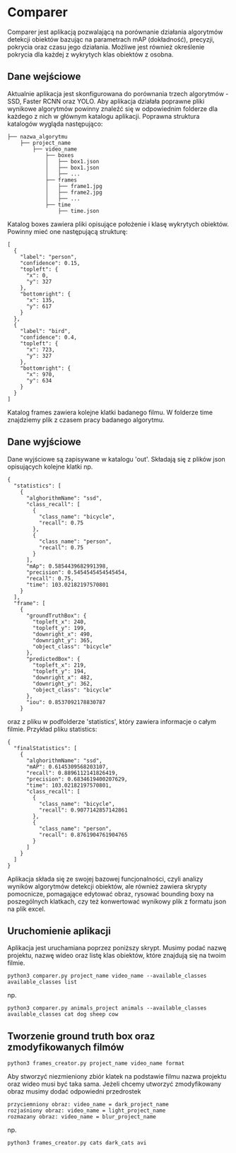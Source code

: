 # Comparer

Comparer jest aplikacją pozwalającą na porównanie działania algorytmów detekcji obiektów bazując na parametrach mAP (dokładność), precyzji, pokrycia oraz czasu jego działania. Możliwe jest również określenie pokrycia dla każdej z wykrytych klas obiektów z osobna. 


## Dane wejściowe

Aktualnie aplikacja jest skonfigurowana do porównania trzech algorytmów - SSD, Faster RCNN oraz YOLO. Aby aplikacja działała poprawne pliki wynikowe algorytmów powinny znaleźć się w odpowiednim folderze dla każdego z nich w głównym katalogu aplikacji. Poprawna struktura katalogów wygląda następująco:
```
├── nazwa_algorytmu
    ├── project_name
        ├── video_name
            ├── boxes
            │   ├── box1.json
            │   ├── box1.json
            │   ├── ...
            ├── frames
            │   ├── frame1.jpg
            │   ├── frame2.jpg
            │   ├── ...
            ├── time
                ├── time.json
```
     
Katalog boxes zawiera pliki opisujące położenie i klasę wykrytych obiektów. Powinny mieć one następującą strukturę:

```
[
  {
    "label": "person",
    "confidence": 0.15,
    "topleft": {
      "x": 0,
      "y": 327
    },
    "bottomright": {
      "x": 135,
      "y": 617
    }
  },
  {
    "label": "bird",
    "confidence": 0.4,
    "topleft": {
      "x": 723,
      "y": 327
    },
    "bottomright": {
      "x": 970,
      "y": 634
    }
  }
]
```
Katalog frames zawiera kolejne klatki badanego filmu. W folderze time znajdziemy plik z czasem pracy badanego algorytmu.

## Dane wyjściowe

Dane wyjściowe są zapisywane w katalogu 'out'. Składają się z plików json opisujących kolejne klatki np.

```
{
  "statistics": [
    {
      "alghorithmName": "ssd",
      "class_recall": [
        {
          "class_name": "bicycle",
          "recall": 0.75
        },
        {
          "class_name": "person",
          "recall": 0.75
        }
      ],
      "mAp": 0.5854439682991398,
      "precision": 0.5454545454545454,
      "recall": 0.75,
      "time": 103.02182197570801
    }
  ],
  "frame": [
    {
      "groundTruthBox": {
        "topleft_x": 240,
        "topleft_y": 199,
        "downright_x": 490,
        "downright_y": 365,
        "object_class": "bicycle"
      },
      "predictedBox": {
        "topleft_x": 219,
        "topleft_y": 194,
        "downright_x": 482,
        "downright_y": 362,
        "object_class": "bicycle"
      },
      "iou": 0.8537092178830787
    }
```
oraz z pliku w podfolderze 'statistics', który zawiera informacje o całym filmie. Przykład pliku statistics:

```
{
  "finalStatistics": [
    {
      "alghorithmName": "ssd",
      "mAP": 0.6145309568203107,
      "recall": 0.8896112141826419,
      "precision": 0.6834619400207629,
      "time": 103.02182197570801,
      "class_recall": [
        {
          "class_name": "bicycle",
          "recall": 0.9077142857142861
        },
        {
          "class_name": "person",
          "recall": 0.8761904761904765
        }
      ]
    }
  ]
}
```

Aplikacja składa się ze swojej bazowej funcjonalności, czyli analizy wyników algorytmów detekcji obiektów, ale również zawiera skrypty pomocnicze, pomagające edytować obraz, rysować bounding boxy na poszególnych klatkach, czy też konwertować wynikowy plik z formatu json na plik excel. 

## Uruchomienie aplikacji

Aplikacja jest uruchamiana poprzez poniższy skrypt. Musimy podać nazwę projektu, nazwę wideo oraz listę klas obiektów, które znajdują się na twoim filmie.

```
python3 comparer.py project_name video_name --available_classes available_classes list
```
np.
```
python3 comparer.py animals_project animals --available_classes available_classes cat dog sheep cow
```

## Tworzenie ground truth box oraz zmodyfikowanych filmów


```
python3 frames_creator.py project_name video_name format
```

Aby stworzyć niezmieniony zbiór klatek na podstawie filmu nazwa projektu oraz wideo musi być taka sama. Jeżeli chcemy utworzyć zmodyfikowany obraz musimy dodać odpowiedni przedrostek
```
przyciemniony obraz: video_name = dark_project_name
rozjaśniony obraz: video_name = light_project_name
rozmazany obraz: video_name = blur_project_name
```
np.

```
python3 frames_creator.py cats dark_cats avi
```
